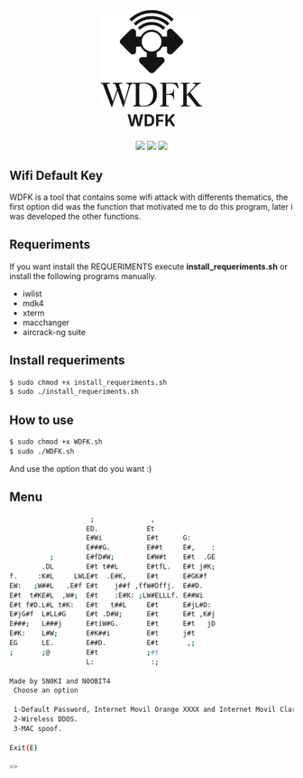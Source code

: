 <h1 align="center">
  <br>
  <a href="https://github.com/n0obit4/wdfk"><img src="logo.png" alt="WDFK Logo" border="0" width="180"></a>
  <br>
  WDFK
  <br>
</h1>

<p align="center">
  <img src="https://img.shields.io/badge/Release-v1.0-Red.svg">
  <img src="https://img.shields.io/badge/License-APACHE%202.0-brightyellow.svg">
  <img src="https://img.shields.io/badge/Platform-Linux-yellow.svg">
</p>

## Wifi Default Key

WDFK is a tool that contains some wifi attack with differents thematics, the first option did was the function that motivated me to do this program, later i was developed the other functions.

## Requeriments

If you want install the REQUERIMENTS execute **install_requeriments.sh** or install the following programs manually.
 
  - iwlist
  - mdk4
  - xterm
  - macchanger
  - aircrack-ng suite

## Install requeriments

```bash
$ sudo chmod +x install_requeriments.sh
$ sudo ./install_requeriments.sh
```

## How to use

```bash
$ sudo chmod +x WDFK.sh
$ sudo ./WDFK.sh
```
And use the option that do you want :)

## Menu

```bash
                    ;              ,                                    
                   ED.            Et                                   
                   E#Wi           E#t      G:                          
                   E###G.         E##t     E#,    :                    
          ;        E#fD#W;        E#W#t    E#t  .GE           
        .DL        E#t t##L       E#tfL.   E#t j#K;         
f.     :K#L     LWLE#t  .E#K,     E#t      E#GK#f   
EW:   ;W##L   .E#f E#t    j##f ,ffW#Dffj.  E##D.    
E#t  t#KE#L  ,W#;  E#t    :E#K: ;LW#ELLLf. E##Wi    
E#t f#D.L#L t#K:   E#t   t##L     E#t      E#jL#D:  
E#jG#f  L#LL#G     E#t .D#W;      E#t      E#t ,K#j 
E###;   L###j      E#tiW#G.       E#t      E#t   jD 
E#K:    L#W;       E#K##i         E#t      j#t      
EG      LE.        E##D.          E#t       ,;      
;       ;@         E#t            ;#t               
                   L:              :;                                  
                                                    
Made by SN0KI and N0OBIT4
 Choose an option

 1-Default Password, Internet Movil Orange XXXX and Internet Movil Claro XXXX.
 2-Wireless DDOS.
 3-MAC spoof.

Exit(E)

>> 
```
